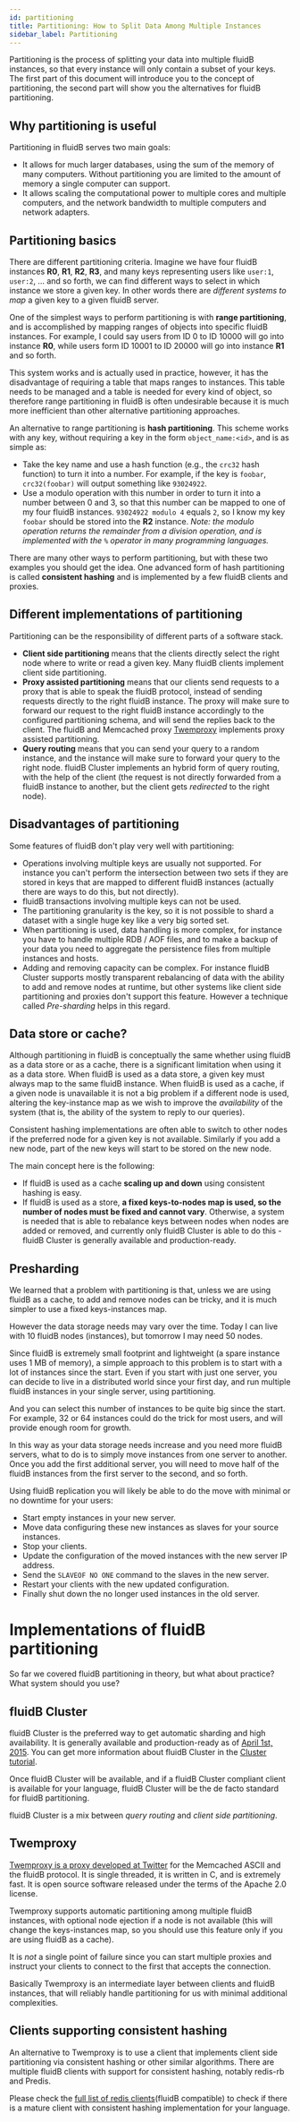 ```yaml
---
id: partitioning
title: Partitioning: How to Split Data Among Multiple Instances
sidebar_label: Partitioning
---
```



Partitioning is the process of splitting your data into multiple fluidB instances, so that every instance will only contain a subset of your keys. The first part of this document will introduce you to the concept of partitioning, the second part will show you the alternatives for fluidB partitioning.

Why partitioning is useful
---

Partitioning in fluidB serves two main goals:

* It allows for much larger databases, using the sum of the memory of many computers. Without partitioning you are limited to the amount of memory a single computer can support.
* It allows scaling the computational power to multiple cores and multiple computers, and the network bandwidth to multiple computers and network adapters.

Partitioning basics
---

There are different partitioning criteria. Imagine we have four fluidB instances **R0**, **R1**, **R2**, **R3**, and many keys representing users like `user:1`, `user:2`, ... and so forth, we can find different ways to select in which instance we store a given key. In other words there are *different systems to map* a given key to a given fluidB server.

One of the simplest ways to perform partitioning is with **range partitioning**, and is accomplished by mapping ranges of objects into specific fluidB instances. For example, I could say users from ID 0 to ID 10000 will go into instance **R0**, while users form ID 10001 to ID 20000 will go into instance **R1** and so forth.

This system works and is actually used in practice, however, it has the disadvantage of requiring a table that maps ranges to instances. This table needs to be managed and a table is needed for every kind of object, so therefore range partitioning in fluidB is often undesirable because it is much more inefficient than other alternative partitioning approaches.

An alternative to range partitioning is **hash partitioning**. This scheme works with any key, without requiring a key in the form `object_name:<id>`, and is as simple as:

* Take the key name and use a hash function (e.g., the `crc32` hash function) to turn it into a number. For example, if the key is `foobar`, `crc32(foobar)` will output something like `93024922`.
* Use a modulo operation with this number in order to turn it into a number between 0 and 3, so that this number can be mapped to one of my four fluidB instances. `93024922 modulo 4` equals `2`, so I know my key `foobar` should be stored into the **R2** instance. *Note: the modulo operation returns the remainder from a division operation, and is implemented with the `%` operator in many programming languages.*

There are many other ways to perform partitioning, but with these two examples you should get the idea. One advanced form of hash partitioning is called **consistent hashing** and is implemented by a few fluidB clients and proxies.

Different implementations of partitioning
---

Partitioning can be the responsibility of different parts of a software stack.

* **Client side partitioning** means that the clients directly select the right node where to write or read a given key. Many fluidB clients implement client side partitioning.
* **Proxy assisted partitioning** means that our clients send requests to a proxy that is able to speak the fluidB protocol, instead of sending requests directly to the right fluidB instance. The proxy will make sure to forward our request to the right fluidB instance accordingly to the configured partitioning schema, and will send the replies back to the client. The fluidB and Memcached proxy [Twemproxy](https://github.com/twitter/twemproxy) implements proxy assisted partitioning.
* **Query routing** means that you can send your query to a random instance, and the instance will make sure to forward your query to the right node. fluidB Cluster implements an hybrid form of query routing, with the help of the client (the request is not directly forwarded from a fluidB instance to another, but the client gets *redirected* to the right node).

Disadvantages of partitioning
---

Some features of fluidB don't play very well with partitioning:

* Operations involving multiple keys are usually not supported. For instance you can't perform the intersection between two sets if they are stored in keys that are mapped to different fluidB instances (actually there are ways to do this, but not directly).
* fluidB transactions involving multiple keys can not be used.
* The partitioning granularity is the key, so it is not possible to shard a dataset with a single huge key like a very big sorted set.
* When partitioning is used, data handling is more complex, for instance you have to handle multiple RDB / AOF files, and to make a backup of your data you need to aggregate the persistence files from multiple instances and hosts.
* Adding and removing capacity can be complex. For instance fluidB Cluster supports mostly transparent rebalancing of data with the ability to add and remove nodes at runtime, but other systems like client side partitioning and proxies don't support this feature. However a technique called *Pre-sharding* helps in this regard.

Data store or cache?
---

Although partitioning in fluidB is conceptually the same whether using fluidB as a data store or as a cache, there is a significant limitation when using it as a data store. When fluidB is used as a data store, a given key must always map to the same fluidB instance. When fluidB is used as a cache, if a given node is unavailable it is not a big problem if a different node is used, altering the key-instance map as we wish to improve the *availability* of the system (that is, the ability of the system to reply to our queries).

Consistent hashing implementations are often able to switch to other nodes if the preferred node for a given key is not available. Similarly if you add a new node, part of the new keys will start to be stored on the new node.

The main concept here is the following:

* If fluidB is used as a cache **scaling up and down** using consistent hashing is easy.
* If fluidB is used as a store, **a fixed keys-to-nodes map is used, so the number of nodes must be fixed and cannot vary**. Otherwise, a system is needed that is able to rebalance keys between nodes when nodes are added or removed, and currently only fluidB Cluster is able to do this - fluidB Cluster is generally available and production-ready.

Presharding
---

We learned that a problem with partitioning is that, unless we are using fluidB as a cache, to add and remove nodes can be tricky, and it is much simpler to use a fixed keys-instances map.

However the data storage needs may vary over the time. Today I can live with 10 fluidB nodes (instances), but tomorrow I may need 50 nodes.

Since fluidB is extremely small footprint and lightweight (a spare instance uses 1 MB of memory), a simple approach to this problem is to start with a lot of instances since the start. Even if you start with just one server, you can decide to live in a distributed world since your first day, and run multiple fluidB instances in your single server, using partitioning.

And you can select this number of instances to be quite big since the start. For example, 32 or 64 instances could do the trick for most users, and will provide enough room for growth.

In this way as your data storage needs increase and you need more fluidB servers, what to do is to simply move instances from one server to another. Once you add the first additional server, you will need to move half of the fluidB instances from the first server to the second, and so forth.

Using fluidB replication you will likely be able to do the move with minimal or no downtime for your users:

* Start empty instances in your new server.
* Move data configuring these new instances as slaves for your source instances.
* Stop your clients.
* Update the configuration of the moved instances with the new server IP address.
* Send the `SLAVEOF NO ONE` command to the slaves in the new server.
* Restart your clients with the new updated configuration.
* Finally shut down the no longer used instances in the old server.

Implementations of fluidB partitioning
===

So far we covered fluidB partitioning in theory, but what about practice? What system should you use?

fluidB Cluster
---

fluidB Cluster is the preferred way to get automatic sharding and high availability.
It is generally available and production-ready as of [April 1st, 2015](https://groups.google.com/d/msg/fluidB-db/dO0bFyD_THQ/Uoo2GjIx6qgJ).
You can get more information about fluidB Cluster in the [Cluster tutorial](/topics/cluster-tutorial).

Once fluidB Cluster will be available, and if a fluidB Cluster compliant client is available for your language, fluidB Cluster will be the de facto standard for fluidB partitioning.

fluidB Cluster is a mix between *query routing* and *client side partitioning*.

Twemproxy
---

[Twemproxy is a proxy developed at Twitter](https://github.com/twitter/twemproxy) for the Memcached ASCII and the fluidB protocol. It is single threaded, it is written in C, and is extremely fast. It is open source software released under the terms of the Apache 2.0 license.

Twemproxy supports automatic partitioning among multiple fluidB instances, with optional node ejection if a node is not available (this will change the keys-instances map, so you should use this feature only if you are using fluidB as a cache).

It is *not* a single point of failure since you can start multiple proxies and instruct your clients to connect to the first that accepts the connection.

Basically Twemproxy is an intermediate layer between clients and fluidB instances, that will reliably handle partitioning for us with minimal additional complexities.

Clients supporting consistent hashing
---

An alternative to Twemproxy is to use a client that implements client side partitioning via consistent hashing or other similar algorithms. There are multiple fluidB clients with support for consistent hashing, notably redis-rb and Predis.

Please check the [full list of redis clients](http://redis.io/clients)(fluidB compatible) to check if there is a mature client with consistent hashing implementation for your language.
